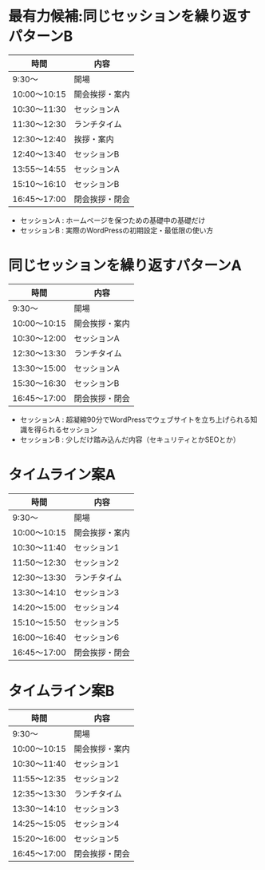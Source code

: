 # 最有力候補:同じセッションを繰り返すパターンB
|時間|内容|
----|----
|9:30〜|開場|
|10:00〜10:15|開会挨拶・案内|
|10:30〜11:30|セッションA|
|11:30〜12:30|ランチタイム|
|12:30〜12:40|挨拶・案内|
|12:40〜13:40|セッションB|
|13:55〜14:55|セッションA|
|15:10〜16:10|セッションB|
|16:45〜17:00|閉会挨拶・閉会|

- セッションA : ホームページを保つための基礎中の基礎だけ
- セッションB : 実際のWordPressの初期設定・最低限の使い方

# 同じセッションを繰り返すパターンA
|時間|内容|
----|----
|9:30〜|開場|
|10:00〜10:15|開会挨拶・案内|
|10:30〜12:00|セッションA|
|12:30〜13:30|ランチタイム|
|13:30〜15:00|セッションA|
|15:30〜16:30|セッションB|
|16:45〜17:00|閉会挨拶・閉会|

- セッションA : 超凝縮90分でWordPressでウェブサイトを立ち上げられる知識を得られるセッション
- セッションB : 少しだけ踏み込んだ内容（セキュリティとかSEOとか）

# タイムライン案A
|時間|内容|
----|----
|9:30〜|開場|
|10:00〜10:15|開会挨拶・案内|
|10:30〜11:40|セッション1|
|11:50〜12:30|セッション2|
|12:30〜13:30|ランチタイム|
|13:30〜14:10|セッション3|
|14:20〜15:00|セッション4|
|15:10〜15:50|セッション5|
|16:00〜16:40|セッション6|
|16:45〜17:00|閉会挨拶・閉会|

# タイムライン案B
|時間|内容|
----|----
|9:30〜|開場|
|10:00〜10:15|開会挨拶・案内|
|10:30〜11:40|セッション1|
|11:55〜12:35|セッション2|
|12:35〜13:30|ランチタイム|
|13:30〜14:10|セッション3|
|14:25〜15:05|セッション4|
|15:20〜16:00|セッション5|
|16:45〜17:00|閉会挨拶・閉会|
